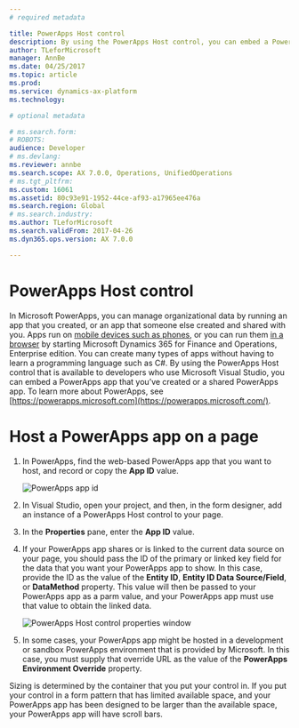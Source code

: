 ```yaml
---
# required metadata

title: PowerApps Host control
description: By using the PowerApps Host control, you can embed a PowerApps app that you’ve created or a shared PowerApps app.
author: TLeforMicrosoft
manager: AnnBe
ms.date: 04/25/2017
ms.topic: article
ms.prod: 
ms.service: dynamics-ax-platform
ms.technology: 

# optional metadata

# ms.search.form: 
# ROBOTS: 
audience: Developer
# ms.devlang: 
ms.reviewer: annbe
ms.search.scope: AX 7.0.0, Operations, UnifiedOperations
# ms.tgt_pltfrm: 
ms.custom: 16061
ms.assetid: 80c93e91-1952-44ce-af93-a17965ee476a
ms.search.region: Global
# ms.search.industry: 
ms.author: TLeforMicrosoft
ms.search.validFrom: 2017-04-26
ms.dyn365.ops.version: AX 7.0.0

---
```


# PowerApps Host control

In Microsoft PowerApps, you can manage organizational data by running an app that you created, or an app that someone else created and shared with you. Apps run on [mobile devices such as phones](https://powerapps.microsoft.com/en-us/tutorials/run-app-client/), or you can run them [in a browser](https://powerapps.microsoft.com/en-us/tutorials/run-app-browser/) by starting Microsoft Dynamics 365 for Finance and Operations, Enterprise edition. You can create many types of apps without having to learn a programming language such as C\#. By using the PowerApps Host control that is available to developers who use Microsoft Visual Studio, you can embed a PowerApps app that you’ve created or a shared PowerApps app. To learn more about PowerApps, see [https://powerapps.microsoft.com](https://powerapps.microsoft.com/).

# Host a PowerApps app on a page

1.  In PowerApps, find the web-based PowerApps app that you want to host, and record or copy the **App ID** value.
  
    ![PowerApps app id](media/powerapps-appid.png)
  
2.  In Visual Studio, open your project, and then, in the form designer, add an instance of a PowerApps Host control to your page.
3.  In the **Properties** pane, enter the **App ID** value.
4.  If your PowerApps app shares or is linked to the current data source on your page, you should pass the ID of the primary or linked key field for the data that you want your PowerApps app to show. In this case, provide the ID as the value of the **Entity ID**, **Entity ID Data Source/Field**, or **DataMethod** property. This value will then be passed to your PowerApps app as a parm value, and your PowerApps app must use that value to obtain the linked data. 
    
    ![PowerApps Host control properties window](media/powerapps-properties.png)
    
5.  In some cases, your PowerApps app might be hosted in a development or sandbox PowerApps environment that is provided by Microsoft. In this case, you must supply that override URL as the value of the **PowerApps Environment Override** property.

Sizing is determined by the container that you put your control in. If you put your control in a form pattern that has limited available space, and your PowerApps app has been designed to be larger than the available space, your PowerApps app will have scroll bars.
